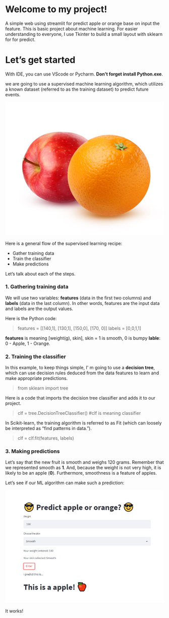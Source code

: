 # Welcome to my project!
A simple web using streamlit for predict apple or orange base on input the feature.
This is basic project about machine learning.
For easier understanding to everyone, I use Tkinter to build a small layout with sklearn for for predict.

# Let’s get started
With IDE, you can use VScode or Pycharm. **Don't forget install Python.exe**.

we are going to use a supervised machine learning algorithm, which utilizes a known dataset (referred to as the training dataset) to predict future events.

![Intrduce](https://github.com/LinhQuangHua/Prediction-apple-orange-with-tkinter/blob/master/doc/introduce.jpg)

Here is a general flow of the supervised learning recipe:

-   Gather training data
-   Train the classifier
-   Make predictions

Let’s talk about each of the steps.

### 1. Gathering training data

We will use two variables:  **features**  (data in the first two columns) and  **labels**  (data in the last column). In other words, features are the input data and labels are the output values.

Here is the Python code:
> features = [[140,1], [130,1], [150,0], [170, 0]]
> labels = [0,0,1,1]

**features** is meaning [weight(g), skin], skin = 1 is smooth, 0 is bumpy
**lable**: 0 - Apple, 1 - Orange. 

### 2.  Training the classifier

In this example, to keep things simple, I' m going to use a **decision tree**, which can use decision rules deduced from the data features to learn and make appropriate predictions.
> from sklearn import tree

Here is a code that imports the decision tree classifier and adds it to our project.
> clf = tree.DecisionTreeClassifier()
#clf is meaning classifier

In Scikit-learn, the training algorithm is referred to as Fit (which can loosely be interpreted as “find patterns in data.”).
> clf = clf.fit(features, labels)

### 3.  Making predictions 

Let’s say that the new fruit is smooth and weighs 120 grams. Remember that we represented smooth as  **1**. And, because the weight is not very high, it is likely to be an apple (**0**). Furthermore, smoothness is a feature of apples.

Let’s see if our ML algorithm can make such a prediction:

![Predict](https://github.com/LinhQuangHua/Streamlit-basic-predict/blob/main/predict.png.jpg)

It works!
